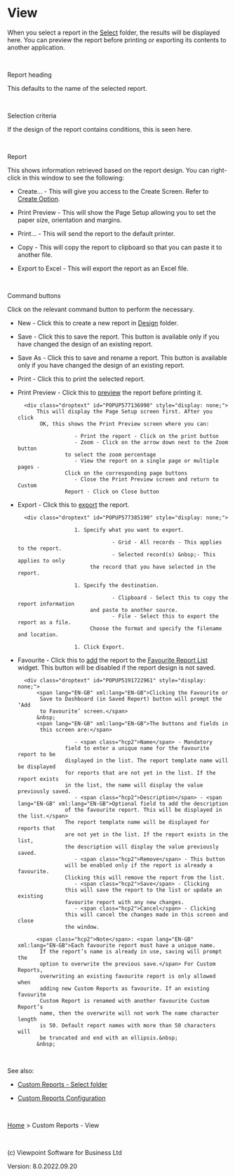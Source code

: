 




# <span class="Bold" style="font-style: normal;">View</span>
When you select a report in the [Select](file:///c:/temp/0457b882-c844-4314-8878-ce1a9c2207bd/input/Custom_Reports_-_Select.htm) 
 folder, the results will be displayed here. You can preview the report 
 before printing or exporting its contents to another application.

&nbsp;

Report heading

This defaults to the name of the selected report.

&nbsp;

Selection criteria

If the design of the report contains conditions, this is seen here.

&nbsp;

Report

This shows information retrieved based on the report design. You can 
 right-click in this window to see the following:

	

- Create... - This will give you access to the Create Screen. 
    	 Refer to [Create Option](file:///c:/temp/0457b882-c844-4314-8878-ce1a9c2207bd/input/Create_Option.htm).

	

- Print Preview - This will show the Page Setup allowing you to 
    	 set the paper size, orientation and margins.

	

- Print... - This will send the report to the default printer.

	

- Copy - This will copy the report to clipboard so that you can 
    	 paste it to another file.

	

- Export to Excel - This will export the report as an Excel file.

&nbsp;

Command buttons

Click on the relevant command button to perform the necessary.

	

- <span class="hcp2">New</span> - Click this to 
    	 create a new report in [Design](file:///c:/temp/0457b882-c844-4314-8878-ce1a9c2207bd/input/Custom_Reports_-_Design.htm) 
    	 folder.

	

- <span class="hcp2">Save</span> - Click this to 
    	 save the report. This button is available only if you have changed 
    	 the design of an existing report.

	

- <span class="hcp2">Save As</span> - Click this 
    	 to save and rename a report. This button is available only if you 
    	 have changed the design of an existing report.

	

- <span class="hcp2">Print</span> - Click this to 
    	 print the selected report.

	

- <span class="hcp2">Print Preview</span> - Click 
    	 this to [preview](javascript:TextPopup(this)) 
    	 the report before printing it.
    
    	<div class="droptext" id="POPUP577136990" style="display: none;">
    		This will display the Page Setup screen first. After you click 
    		 OK, this shows the Print Preview screen where you can:
    		
        			    - Print the report - Click on the print button
        			    - Zoom - Click on the arrow down next to the Zoom button 
        			 to select the zoom percentage
        			    - View the report on a single page or multiple pages - 
        			 Click on the corresponding page buttons
        			    - Close the Print Preview screen and return to Custom 
        			 Report - Click on Close button
        		
     </div>

	

- <span class="hcp2">Export</span> - Click this 
    	 to [export](javascript:TextPopup(this)) 
    	 the report.
    
    	<div class="droptext" id="POPUP577385190" style="display: none;">
    		
        			    1. Specify what you want to export.
        			
            				        - Grid - All records - This applies to the report.
            				        - Selected record(s) &nbsp;- This applies to only 
            				 the record that you have selected in the report.
            			
        			    1. Specify the destination.
        			
            				        - Clipboard - Select this to copy the report information 
            				 and paste to another source.
            				        - File - Select this to export the report as a file. 
            				 Choose the format and specify the filename and location.
            			
        			    1. Click Export.
        		
     </div>

	

- <span class="hcp2">Favourite</span> - Click this 
    	 to [add](javascript:TextPopup(this)) 
    	 the report to the [Favourite 
    	 Report List](file:///c:/temp/0457b882-c844-4314-8878-ce1a9c2207bd/input/Favourite_Report_Listing.htm) widget. This button will be disabled if the report 
    	 design is not saved.
    
    	<div class="droptext" id="POPUP5191722961" style="display: none;">
    		<span lang="EN-GB" xml:lang="EN-GB">Clicking the Favourite or 
    		 Save to Dashboard (in Saved Report) button will prompt the ‘Add 
    		 to Favourite’ screen.</span>
    		&nbsp;
    		<span lang="EN-GB" xml:lang="EN-GB">The buttons and fields in 
    		 this screen are:</span>
    		
        			    - <span class="hcp2">Name</span> - Mandatory 
        			 field to enter a unique name for the favourite report to be 
        			 displayed in the list. The report template name will be displayed 
        			 for reports that are not yet in the list. If the report exists 
        			 in the list, the name will display the value previously saved.
        			    - <span class="hcp2">Description</span> - <span lang="EN-GB" xml:lang="EN-GB">Optional field to add the description 
        			 of the favourite report. This will be displayed in the list.</span> 
        			 The report template name will be displayed for reports that 
        			 are not yet in the list. If the report exists in the list, 
        			 the description will display the value previously saved.
        			    - <span class="hcp2">Remove</span> - This button 
        			 will be enabled only if the report is already a favourite. 
        			 Clicking this will remove the report from the list.
        			    - <span class="hcp2">Save</span> - Clicking 
        			 this will save the report to the list or update an existing 
        			 favourite report with any new changes.
        			    - <span class="hcp2">Cancel</span> - Clicking 
        			 this will cancel the changes made in this screen and close 
        			 the window.
        		
    		<span class="hcp2">Note</span>: <span lang="EN-GB" xml:lang="EN-GB">Each favourite report must have a unique name. 
    		 If the report’s name is already in use, saving will prompt the 
    		 option to overwrite the previous save.</span> For Custom Reports, 
    		 overwriting an existing favourite report is only allowed when 
    		 adding new Custom Reports as favourite. If an existing favourite 
    		 Custom Report is renamed with another favourite Custom Report’s 
    		 name, then the overwrite will not work The name character length 
    		 is 50. Default report names with more than 50 characters will 
    		 be truncated and end with an ellipsis.&nbsp;
    		&nbsp;
     </div>

&nbsp;

See also:

	

- [Custom Reports - Select 
    	 folder](file:///c:/temp/0457b882-c844-4314-8878-ce1a9c2207bd/input/Custom_Reports_-_Select.htm)

	

- [Custom 
    	 Reports Configuration](file:///c:/temp/0457b882-c844-4314-8878-ce1a9c2207bd/Configuration/Custom_Reports_Configuration.htm)


 
&nbsp;

[Home](file:///c:/temp/0457b882-c844-4314-8878-ce1a9c2207bd/input/Copyright_Notice.htm) &gt; Custom Reports - View
 
&nbsp;
 
(c) Viewpoint Software for 
 Business Ltd
 
Version: 8.0.2022.09.20




